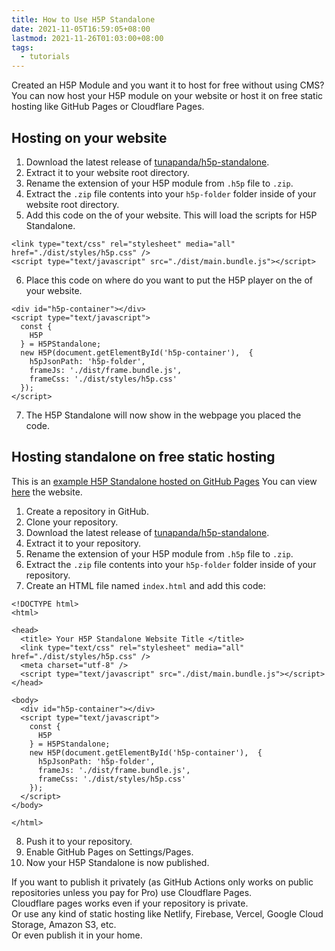 ```yaml
---
title: How to Use H5P Standalone
date: 2021-11-05T16:59:05+08:00
lastmod: 2021-11-26T01:03:00+08:00
tags:
  - tutorials
---
```

Created an H5P Module and you want it to host for free without using CMS?\
You can now host your H5P module on your website or host it on free static hosting like GitHub Pages or Cloudflare Pages.

## Hosting on your website
1. Download the latest release of [tunapanda/h5p-standalone](https://github.com/tunapanda/h5p-standalone/releases).
2. Extract it to your website root directory.
3. Rename the extension of your H5P module from `.h5p` file to `.zip`.
4. Extract the `.zip` file contents into your `h5p-folder` folder inside of your website root directory.
5. Add this code on the <head> of your website. This will load the scripts for H5P Standalone.
```
<link type="text/css" rel="stylesheet" media="all" href="./dist/styles/h5p.css" />
<script type="text/javascript" src="./dist/main.bundle.js"></script>
```
6. Place this code on where do you want to put the H5P player on the <body> of your website.
```
<div id="h5p-container"></div>
<script type="text/javascript">
  const {
    H5P
  } = H5PStandalone;
  new H5P(document.getElementById('h5p-container'),  {
    h5pJsonPath: 'h5p-folder',
    frameJs: './dist/frame.bundle.js',
    frameCss: './dist/styles/h5p.css'
  });
</script>
```
7. The H5P Standalone will now show in the webpage you placed the code.

## Hosting standalone on free static hosting
This is an [example H5P Standalone hosted on GitHub Pages](https://github.com/AnimMouse/h5p-standalone-gh-pages-example)
You can view [here](https://h5p-standalone.0000004.xyz) the website.

1. Create a repository in GitHub.
2. Clone your repository.
3. Download the latest release of [tunapanda/h5p-standalone](https://github.com/tunapanda/h5p-standalone/releases).
4. Extract it to your repository.
5. Rename the extension of your H5P module from `.h5p` file to `.zip`.
6. Extract the `.zip` file contents into your `h5p-folder` folder inside of your repository.
7. Create an HTML file named `index.html` and add this code:
```
<!DOCTYPE html>
<html>

<head>
  <title> Your H5P Standalone Website Title </title>
  <link type="text/css" rel="stylesheet" media="all" href="./dist/styles/h5p.css" />
  <meta charset="utf-8" />
  <script type="text/javascript" src="./dist/main.bundle.js"></script>
</head>

<body>
  <div id="h5p-container"></div>
  <script type="text/javascript">
    const {
      H5P
    } = H5PStandalone;
    new H5P(document.getElementById('h5p-container'),  {
      h5pJsonPath: 'h5p-folder',
      frameJs: './dist/frame.bundle.js',
      frameCss: './dist/styles/h5p.css'
    });
  </script>
</body>

</html>
```
8. Push it to your repository.
9. Enable GitHub Pages on Settings/Pages.
10. Now your H5P Standalone is now published.

If you want to publish it privately (as GitHub Actions only works on public repositories unless you pay for Pro) use Cloudflare Pages.\
Cloudflare pages works even if your repository is private.\
Or use any kind of static hosting like Netlify, Firebase, Vercel, Google Cloud Storage, Amazon S3, etc.\
Or even publish it in your home.